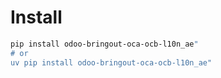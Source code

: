 # Install

```bash
pip install odoo-bringout-oca-ocb-l10n_ae"
# or
uv pip install odoo-bringout-oca-ocb-l10n_ae"
```
